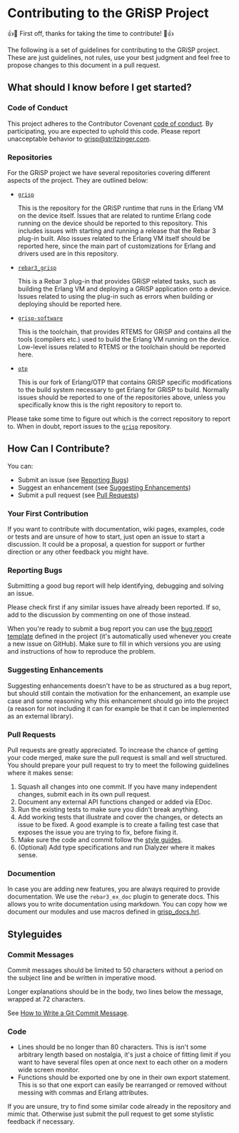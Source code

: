# Contributing to the GRiSP Project

:+1::tada: First off, thanks for taking the time to contribute! :tada::+1:

The following is a set of guidelines for contributing to the GRiSP project. These are just
guidelines, not rules, use your best judgment and feel free to propose changes
to this document in a pull request.

## What should I know before I get started?

### Code of Conduct

This project adheres to the Contributor Covenant
[code of conduct](CODE_OF_CONDUCT.md). By participating, you are expected to
uphold this code. Please report unacceptable behavior to
[grisp@stritzinger.com](mailto:grisp@stritzinger.com).

### Repositories

For the GRiSP project we have several repositories covering different aspects of the project. They are outlined below:

* [`grisp`](https://github.com/grisp/grisp)

  This is the repository for the GRiSP runtime that runs in the Erlang VM on the device itself. Issues that are related to runtime Erlang code running on the device should be reported to this repository. This includes issues with starting and running a release that the Rebar 3 plug-in built. Also issues related to the Erlang VM itself should be reported here, since the main part of customizations for Erlang and drivers used are in this repository.

* [`rebar3_grisp`](https://github.com/grisp/rebar3_grisp)

  This is a Rebar 3 plug-in that provides GRiSP related tasks, such as building the Erlang VM and deploying a GRiSP application onto a device. Issues related to using the plug-in such as errors when building or deploying should be reported here.

* [`grisp-software`](https://github.com/grisp/grisp-software)

  This is the toolchain, that provides RTEMS for GRiSP and contains all the tools (compilers etc.) used to build the Erlang VM running on the device. Low-level issues related to RTEMS or the toolchain should be reported here.

* [`otp`](https://github.com/grisp/otp)

  This is our fork of Erlang/OTP that contains GRiSP specific modifications to the build system necessary to get Erlang for GRiSP to build. Normally issues should be reported to one of the repositories above, unless you specifically know this is the right repository to report to.

Please take some time to figure out which is the correct repository to report to. When in doubt, report issues to the [`grisp`](https://github.com/grisp/grisp) repository.

## How Can I Contribute?

You can:

* Submit an issue (see [Reporting Bugs](#reporting-bugs))
* Suggest an enhancement (see [Suggesting Enhancements](#suggesting-enhancements))
* Submit a pull request (see [Pull Requests](#pull-requests))

### Your First Contribution

If you want to contribute with documentation, wiki pages, examples, code or
tests and are unsure of how to start, just open an issue to start a discussion.
It could be a proposal, a question for support or further direction or any
other feedback you might have.

### Reporting Bugs

Submitting a good bug report will help identifying, debugging and solving an
issue.

Please check first if any similar issues have already been reported. If so,
add to the discussion by commenting on one of those instead.

When you're ready to submit a bug report you can use the
[bug report template](.github/ISSUE_TEMPLATE.md) defined in the project (it's
automatically used whenever you create a new issue on GitHub). Make sure to
fill in which versions you are using and instructions of how to reproduce the
problem.

### Suggesting Enhancements

Suggesting enhancements doesn't have to be as structured as a bug report, but
should still contain the motivation for the enhancement, an example use case
and some reasoning why this enhancement should go into the project (a reason
for not including it can for example be that it can be implemented as an
external library).

### Pull Requests

Pull requests are greatly appreciated. To increase the chance of getting your code
merged, make sure the pull request is small and well structured. You should
prepare your pull request to try to meet the following guidelines where it
makes sense:

1. Squash all changes into one commit. If you have many independent changes,
   submit each in its own pull request.
2. Document any external API functions changed or added via EDoc.
3. Run the existing tests to make sure you didn't break anything.
3. Add working tests that illustrate and cover the changes, or detects an issue
   to be fixed. A good example is to create a failing test case that exposes the issue you are trying to fix, before fixing it.
4. Make sure the code and commit follow the [style guides](#styleguides).
5. (Optional) Add type specifications and run Dialyzer where it makes sense.

### Documention

In case you are adding new features, you are always required to provide documentation.
We use the `rebar3_ex_doc` plugin to generate docs.
This allows you to write documentation using markdown.
You can copy how we document our modules and use macros defined in [grisp_docs.hrl](https://github.com/grisp/grisp/blob/master/src/grisp_docs.hrl).

## Styleguides

### Commit Messages

Commit messages should be limited to 50 characters without a period on the
subject line and be written in imperative mood.

Longer explanations should be in the body, two lines below the message, wrapped at 72 characters.

See [How to Write a Git Commit Message](http://chris.beams.io/posts/git-commit/).

### Code

* Lines should be no longer than 80 characters. This is isn't some arbitrary
  length based on nostalgia, it's just a choice of fitting limit if you want
  to have several files open at once next to each other on a modern wide screen
  monitor.
* Functions should be exported one by one in their own export statement. This
  is so that one export can easily be rearranged or removed without messing
  with commas and Erlang attributes.

If you are unsure, try to find some similar code already in the repository and
mimic that. Otherwise just submit the pull request to get some stylistic
feedback if necessary.
